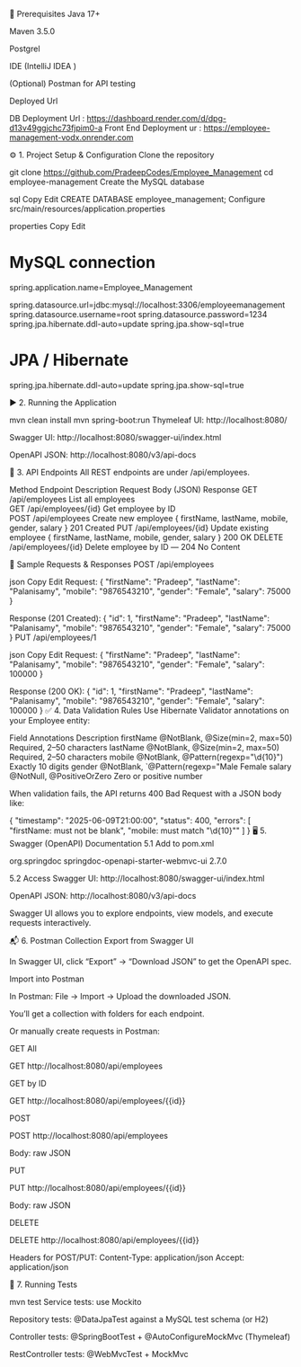 🔧 Prerequisites
Java 17+

Maven 3.5.0

Postgrel 

IDE (IntelliJ IDEA )

(Optional) Postman for API testing


Deployed Url

DB Deployment Url : https://dashboard.render.com/d/dpg-d13v49ggjchc73fjpim0-a
Front End Deployment ur  : https://employee-management-vodx.onrender.com

⚙️ 1. Project Setup & Configuration
Clone the repository


git clone https://github.com/PradeepCodes/Employee_Management
cd employee-management
Create the MySQL database

sql
Copy
Edit
CREATE DATABASE employee_management;
Configure src/main/resources/application.properties

properties
Copy
Edit
# MySQL connection
spring.application.name=Employee_Management

spring.datasource.url=jdbc:mysql://localhost:3306/employeemanagement
spring.datasource.username=root
spring.datasource.password=1234
spring.jpa.hibernate.ddl-auto=update
spring.jpa.show-sql=true


# JPA / Hibernate
spring.jpa.hibernate.ddl-auto=update
spring.jpa.show-sql=true


▶️ 2. Running the Application

mvn clean install
mvn spring-boot:run
Thymeleaf UI: http://localhost:8080/

Swagger UI: http://localhost:8080/swagger-ui/index.html

OpenAPI JSON: http://localhost:8080/v3/api-docs

🔗 3. API Endpoints
All REST endpoints are under /api/employees.

Method	Endpoint	Description	Request Body (JSON)	Response
GET	/api/employees	List all employees	
GET	/api/employees/{id}	Get employee by ID	
POST	/api/employees	Create new employee	{ firstName, lastName, mobile, gender, salary }	201 Created 
PUT	/api/employees/{id}	Update existing employee	{ firstName, lastName, mobile, gender, salary }	200 OK 
DELETE	/api/employees/{id}	Delete employee by ID	―	204 No Content

🔄 Sample Requests & Responses
POST /api/employees

json
Copy
Edit
Request:
{
  "firstName": "Pradeep",
  "lastName":  "Palanisamy",
  "mobile":    "9876543210",
  "gender":    "Female",
  "salary":    75000
}

Response (201 Created):
{
  "id": 1,
  "firstName": "Pradeep",
  "lastName":  "Palanisamy",
  "mobile":    "9876543210",
  "gender":    "Female",
  "salary":    75000
}
PUT /api/employees/1

json
Copy
Edit
Request:
{
  "firstName": "Pradeep",
  "lastName":  "Palanisamy",
  "mobile":    "9876543210",
  "gender":    "Female",
  "salary":    100000
}

Response (200 OK):
{
  "id": 1,
  "firstName": "Pradeep",
  "lastName":  "Palanisamy",
  "mobile":    "9876543210",
  "gender":    "Female",
  "salary":    100000
}
✅ 4. Data Validation Rules
Use Hibernate Validator annotations on your Employee entity:

Field	Annotations	Description
firstName	@NotBlank, @Size(min=2, max=50)	Required, 2–50 characters
lastName	@NotBlank, @Size(min=2, max=50)	Required, 2–50 characters
mobile	@NotBlank, @Pattern(regexp="\\d{10}")	Exactly 10 digits
gender	@NotBlank, `@Pattern(regexp="Male	Female
salary	@NotNull, @PositiveOrZero	Zero or positive number

When validation fails, the API returns 400 Bad Request with a JSON body like:

{
  "timestamp": "2025-06-09T21:00:00",
  "status": 400,
  "errors": [
    "firstName: must not be blank",
    "mobile: must match \"\\d{10}\""
  ]
}
🖥 5. Swagger (OpenAPI) Documentation
5.1 Add to pom.xml

<dependency>
  <groupId>org.springdoc</groupId>
  <artifactId>springdoc-openapi-starter-webmvc-ui</artifactId>
  <version>2.7.0</version>
</dependency>

5.2 Access
Swagger UI: http://localhost:8080/swagger-ui/index.html

OpenAPI JSON: http://localhost:8080/v3/api-docs

Swagger UI allows you to explore endpoints, view models, and execute requests interactively.

📬 6. Postman Collection
Export from Swagger UI

In Swagger UI, click “Export” → “Download JSON” to get the OpenAPI spec.

Import into Postman

In Postman: File → Import → Upload the downloaded JSON.

You’ll get a collection with folders for each endpoint.

Or manually create requests in Postman:

GET All

GET http://localhost:8080/api/employees

GET by ID

GET http://localhost:8080/api/employees/{{id}}

POST

POST http://localhost:8080/api/employees

Body: raw JSON

PUT

PUT http://localhost:8080/api/employees/{{id}}

Body: raw JSON

DELETE

DELETE http://localhost:8080/api/employees/{{id}}

Headers for POST/PUT:
Content-Type: application/json
Accept: application/json

🚀 7. Running Tests

mvn test
Service tests: use Mockito

Repository tests: @DataJpaTest against a MySQL test schema (or H2)

Controller tests: @SpringBootTest + @AutoConfigureMockMvc (Thymeleaf)

RestController tests: @WebMvcTest + MockMvc

